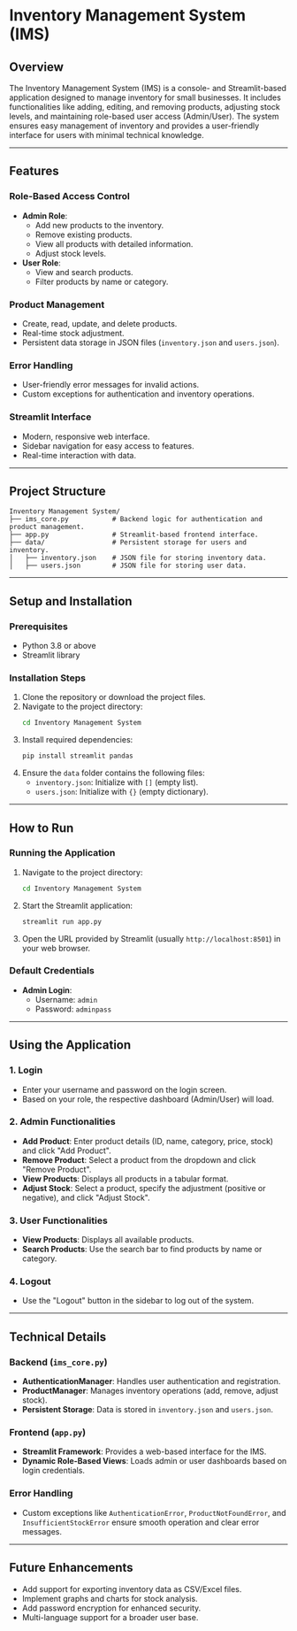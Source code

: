 # Inventory Management System (IMS)

## **Overview**
The Inventory Management System (IMS) is a console- and Streamlit-based application designed to manage inventory for small businesses. It includes functionalities like adding, editing, and removing products, adjusting stock levels, and maintaining role-based user access (Admin/User). The system ensures easy management of inventory and provides a user-friendly interface for users with minimal technical knowledge.

---

## **Features**

### **Role-Based Access Control**
- **Admin Role**:
  - Add new products to the inventory.
  - Remove existing products.
  - View all products with detailed information.
  - Adjust stock levels.
- **User Role**:
  - View and search products.
  - Filter products by name or category.

### **Product Management**
- Create, read, update, and delete products.
- Real-time stock adjustment.
- Persistent data storage in JSON files (`inventory.json` and `users.json`).

### **Error Handling**
- User-friendly error messages for invalid actions.
- Custom exceptions for authentication and inventory operations.

### **Streamlit Interface**
- Modern, responsive web interface.
- Sidebar navigation for easy access to features.
- Real-time interaction with data.

---

## **Project Structure**

```
Inventory Management System/
├── ims_core.py           # Backend logic for authentication and product management.
├── app.py                # Streamlit-based frontend interface.
├── data/                 # Persistent storage for users and inventory.
│   ├── inventory.json    # JSON file for storing inventory data.
│   ├── users.json        # JSON file for storing user data.
```

---

## **Setup and Installation**

### **Prerequisites**
- Python 3.8 or above
- Streamlit library

### **Installation Steps**
1. Clone the repository or download the project files.
2. Navigate to the project directory:
   ```bash
   cd Inventory Management System
   ```
3. Install required dependencies:
   ```bash
   pip install streamlit pandas
   ```
4. Ensure the `data` folder contains the following files:
   - `inventory.json`: Initialize with `[]` (empty list).
   - `users.json`: Initialize with `{}` (empty dictionary).

---

## **How to Run**

### **Running the Application**
1. Navigate to the project directory:
   ```bash
   cd Inventory Management System
   ```
2. Start the Streamlit application:
   ```bash
   streamlit run app.py
   ```
3. Open the URL provided by Streamlit (usually `http://localhost:8501`) in your web browser.

### **Default Credentials**
- **Admin Login**:
  - Username: `admin`
  - Password: `adminpass`

---

## **Using the Application**

### **1. Login**
- Enter your username and password on the login screen.
- Based on your role, the respective dashboard (Admin/User) will load.

### **2. Admin Functionalities**
- **Add Product**: Enter product details (ID, name, category, price, stock) and click "Add Product".
- **Remove Product**: Select a product from the dropdown and click "Remove Product".
- **View Products**: Displays all products in a tabular format.
- **Adjust Stock**: Select a product, specify the adjustment (positive or negative), and click "Adjust Stock".

### **3. User Functionalities**
- **View Products**: Displays all available products.
- **Search Products**: Use the search bar to find products by name or category.

### **4. Logout**
- Use the "Logout" button in the sidebar to log out of the system.

---

## **Technical Details**

### **Backend (`ims_core.py`)**
- **AuthenticationManager**: Handles user authentication and registration.
- **ProductManager**: Manages inventory operations (add, remove, adjust stock).
- **Persistent Storage**: Data is stored in `inventory.json` and `users.json`.

### **Frontend (`app.py`)**
- **Streamlit Framework**: Provides a web-based interface for the IMS.
- **Dynamic Role-Based Views**: Loads admin or user dashboards based on login credentials.

### **Error Handling**
- Custom exceptions like `AuthenticationError`, `ProductNotFoundError`, and `InsufficientStockError` ensure smooth operation and clear error messages.

---

## **Future Enhancements**
- Add support for exporting inventory data as CSV/Excel files.
- Implement graphs and charts for stock analysis.
- Add password encryption for enhanced security.
- Multi-language support for a broader user base.